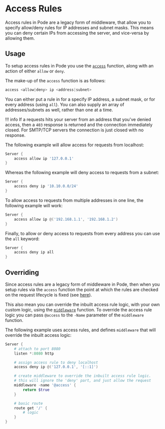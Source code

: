 # Access Rules

Access rules in Pode are a legacy form of middleware, that allow you to specify allow/deny rules for IP addresses and subnet masks. This means you can deny certain IPs from accessing the server, and vice-versa by allowing them.

## Usage

To setup access rules in Pode you use the [`access`](../../../Functions/Middleware/Access) function, along with an action of either `allow` or `deny`.

The make-up of the `access` function is as follows:

```powershell
access <allow|deny> ip <address|subnet>
```

You can either put a rule in for a specify IP address, a subnet mask, or for every address (using `all`). You can also supply an array of addresses/subnets as well, rather than one at a time.

!!! info
    If a requests hits your server from an address that you've denied access, then a `403` response is returned and the connection immediately closed. For SMTP/TCP servers the connection is just closed with no response.

The following example will allow access for requests from localhost:

```powershell
Server {
    access allow ip '127.0.0.1'
}
```

Whereas the following example will deny access to requests from a subnet:

```powershell
Server {
    access deny ip '10.10.0.0/24'
}
```

To allow access to requests from multiple addresses in one line, the following example will work:

```powershell
Server {
    access allow ip @('192.168.1.1', '192.168.1.2')
}
```

Finally, to allow or deny access to requests from every address you can use the `all` keyword:

```powershell
Server {
    access deny ip all
}
```

## Overriding

Since access rules are a legacy form of middleware in Pode, then when you setup rules via the `access` function the point at which the rules are checked on the request lifecycle is fixed (see [here](../Overview/#order-of-running)).

This also mean you can override the inbuilt access rule logic, with your own custom logic, using the [`middleware`](../../../Functions/Core/Middleware) function. To override the access rule logic you can pass `@access` to the `-Name` parameter of the `middleware` function.

The following example uses access rules, and defines `middleware` that will override the inbuilt access logic:

```powershell
Server {
    # attach to port 8080
    listen *:8080 http

    # assign access rule to deny localhost
    access deny ip @('127.0.0.1', '[::1]')

    # create middleware to override the inbuilt access rule logic.
    # this will ignore the 'deny' part, and just allow the request
    middleware -name '@access' {
        return $true
    }

    # basic route
    route get '/' {
        # logic
    }
}
```